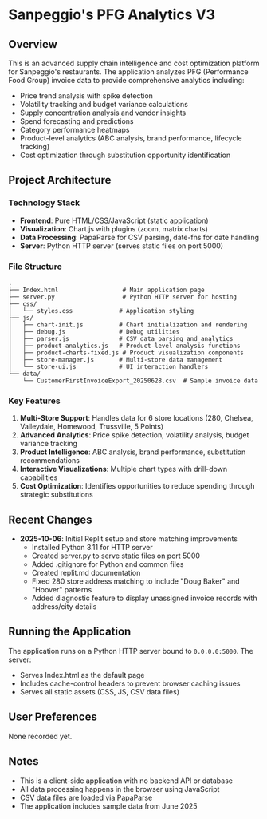 # Sanpeggio's PFG Analytics V3

## Overview
This is an advanced supply chain intelligence and cost optimization platform for Sanpeggio's restaurants. The application analyzes PFG (Performance Food Group) invoice data to provide comprehensive analytics including:

- Price trend analysis with spike detection
- Volatility tracking and budget variance calculations
- Supply concentration analysis and vendor insights
- Spend forecasting and predictions
- Category performance heatmaps
- Product-level analytics (ABC analysis, brand performance, lifecycle tracking)
- Cost optimization through substitution opportunity identification

## Project Architecture

### Technology Stack
- **Frontend**: Pure HTML/CSS/JavaScript (static application)
- **Visualization**: Chart.js with plugins (zoom, matrix charts)
- **Data Processing**: PapaParse for CSV parsing, date-fns for date handling
- **Server**: Python HTTP server (serves static files on port 5000)

### File Structure
```
.
├── Index.html                  # Main application page
├── server.py                   # Python HTTP server for hosting
├── css/
│   └── styles.css             # Application styling
├── js/
│   ├── chart-init.js          # Chart initialization and rendering
│   ├── debug.js               # Debug utilities
│   ├── parser.js              # CSV data parsing and analytics
│   ├── product-analytics.js   # Product-level analysis functions
│   ├── product-charts-fixed.js # Product visualization components
│   ├── store-manager.js       # Multi-store data management
│   └── store-ui.js            # UI interaction handlers
└── data/
    └── CustomerFirstInvoiceExport_20250628.csv  # Sample invoice data
```

### Key Features
1. **Multi-Store Support**: Handles data for 6 store locations (280, Chelsea, Valleydale, Homewood, Trussville, 5 Points)
2. **Advanced Analytics**: Price spike detection, volatility analysis, budget variance tracking
3. **Product Intelligence**: ABC analysis, brand performance, substitution recommendations
4. **Interactive Visualizations**: Multiple chart types with drill-down capabilities
5. **Cost Optimization**: Identifies opportunities to reduce spending through strategic substitutions

## Recent Changes
- **2025-10-06**: Initial Replit setup and store matching improvements
  - Installed Python 3.11 for HTTP server
  - Created server.py to serve static files on port 5000
  - Added .gitignore for Python and common files
  - Created replit.md documentation
  - Fixed 280 store address matching to include "Doug Baker" and "Hoover" patterns
  - Added diagnostic feature to display unassigned invoice records with address/city details

## Running the Application
The application runs on a Python HTTP server bound to `0.0.0.0:5000`. The server:
- Serves Index.html as the default page
- Includes cache-control headers to prevent browser caching issues
- Serves all static assets (CSS, JS, CSV data files)

## User Preferences
None recorded yet.

## Notes
- This is a client-side application with no backend API or database
- All data processing happens in the browser using JavaScript
- CSV data files are loaded via PapaParse
- The application includes sample data from June 2025
